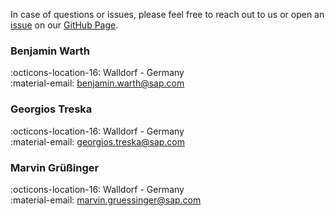In case of questions or issues, please feel free to reach out to us or open an [issue](https://github.com/SAP/wdio-qmate-service/issues) on our [GitHub Page](https://github.com/SAP/wdio-qmate-service).

### Benjamin Warth
:octicons-location-16: Walldorf - Germany  
:material-email: [benjamin.warth@sap.com](mailto:benjamin.warth@sap.com)

### Georgios Treska
:octicons-location-16: Walldorf - Germany  
:material-email: [georgios.treska@sap.com](mailto:georgios.treska@sap.com)

### Marvin Grüßinger
:octicons-location-16: Walldorf - Germany  
:material-email: [marvin.gruessinger@sap.com](mailto:marvin.gruessinger@sap.com)

